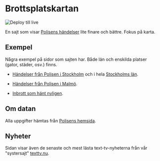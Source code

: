 # Brottsplatskartan

![Deploy till live](https://github.com/bonny/brottsplatskartan-web/workflows/Deploy%20to%20live/badge.svg)

En sajt som visar [Polisens händelser](https://brottsplatskartan.se) lite finare och bättre. Fokus på karta.

## Exempel

Några exempel på sidor som sajten har. Både län och enskilda platser (gator, städer, osv.) finns.

-   [Händelser från Polisen i Stockholm](https://brottsplatskartan.se/plats/stockholm) och i hela [Stockholms län](https://brottsplatskartan.se/lan/Stockholms%20l%C3%A4n).

-   [Händelser från Polisen i Malmö](https://brottsplatskartan.se/plats/Malmö).
-   [Inbrott som hänt nyligen](https://brottsplatskartan.se/inbrott/senaste-inbrotten).

## Om datan

Alla uppgifter hämtas från [Polisens hemsida](https://polisen.se/Aktuellt/RSS/Lokala-RSS-floden/).

## Nyheter

Sidan visar även de senaste och mest lästa text-tv-nyheterna från vår "systersajt" [texttv.nu](https://texttv.nu).
